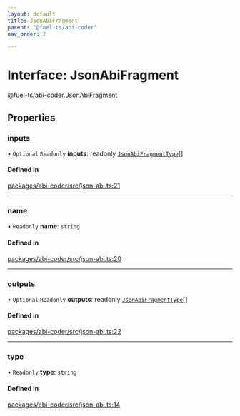 ```yaml
---
layout: default
title: JsonAbiFragment
parent: "@fuel-ts/abi-coder"
nav_order: 2

---
```


# Interface: JsonAbiFragment

[@fuel-ts/abi-coder](../index.md).JsonAbiFragment

## Properties

### inputs

• `Optional` `Readonly` **inputs**: readonly [`JsonAbiFragmentType`](JsonAbiFragmentType.md)[]

#### Defined in

[packages/abi-coder/src/json-abi.ts:21](https://github.com/FuelLabs/fuels-ts/blob/master/packages/abi-coder/src/json-abi.ts#L21)

___

### name

• `Readonly` **name**: `string`

#### Defined in

[packages/abi-coder/src/json-abi.ts:20](https://github.com/FuelLabs/fuels-ts/blob/master/packages/abi-coder/src/json-abi.ts#L20)

___

### outputs

• `Optional` `Readonly` **outputs**: readonly [`JsonAbiFragmentType`](JsonAbiFragmentType.md)[]

#### Defined in

[packages/abi-coder/src/json-abi.ts:22](https://github.com/FuelLabs/fuels-ts/blob/master/packages/abi-coder/src/json-abi.ts#L22)

___

### type

• `Readonly` **type**: `string`

#### Defined in

[packages/abi-coder/src/json-abi.ts:14](https://github.com/FuelLabs/fuels-ts/blob/master/packages/abi-coder/src/json-abi.ts#L14)
